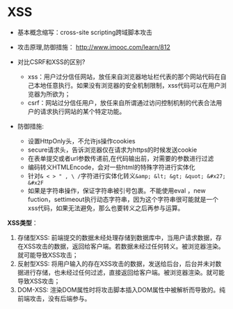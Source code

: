 # XSS
- 基本概念缩写：cross-site scripting跨域脚本攻击

- 攻击原理,防御措施： http://www.imooc.com/learn/812

- 对比CSRF和XSS的区别?
    + xss：用户过分信任网站，放任来自浏览器地址栏代表的那个网站代码在自己本地任意执行。如果没有浏览器的安全机制限制，xss代码可以在用户浏览器为所欲为； 
    + csrf：网站过分信任用户，放任来自所谓通过访问控制机制的代表合法用户的请求执行网站的某个特定功能。
    
- 防御措施:
    + 设置HttpOnly头，不允许js操作cookies
    + secure请求头，告诉浏览器仅在请求为https的时候发送cookie
    + 在表单提交或者url参数传递前,在代码输出前，对需要的参数进行过滤
    + 编码转义HTMLEncode，会对一些html的特殊字符进行实体化
    + 针对`& < > " , \ /`字符进行实体化转义`&amp; &lt; &gt; &quot; &#x27; &#x2F`
    + 如果是字符串操作，保证字符串被引号包裹。不能使用eval ，new fuction，settimeout执行动态字符串，因为这个字符串很可能就是一个xss代码，如果无法避免，那么也要转义之后再参与运算。

**XSS类型**：
1. 存储型XSS: 前端提交的数据未经处理存储到数据库中，当用户请求数据，存在XSS攻击的数据，返回给客户端。若数据未经过任何转义。被浏览器渲染。就可能导致XSS攻击；
2. 反射型XSS: 将用户输入的存在XSS攻击的数据，发送给后台，后台并未对数据进行存储，也未经过任何过滤，直接返回给客户端。被浏览器渲染。就可能导致XSS攻击；
3. DOM-XSS: 渲染DOM属性时将攻击脚本插入DOM属性中被解析而导致的。纯前端攻击，没有后端参与。
